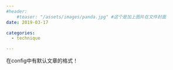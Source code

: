 ```yaml
---
#header:
    #teaser: "/assets/images/panda.jpg" #这个是加上图片在文件封面
date: 2019-03-17

categories:
  - technique

---
```


在config中有默认文章的格式！
